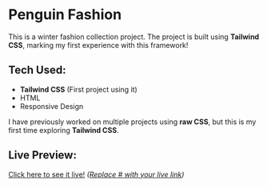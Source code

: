 # Penguin Fashion

This is a winter fashion collection project. The project is built using **Tailwind CSS**, marking my first experience with this framework! 

## Tech Used:
- **Tailwind CSS** (First project using it)
- HTML
- Responsive Design 

I have previously worked on multiple projects using **raw CSS**, but this is my first time exploring **Tailwind CSS**.

## Live Preview:
[Click here to see it live!](#) _([Replace # with your live link](https://mrarifat21.github.io/penguin-fashion/))_
